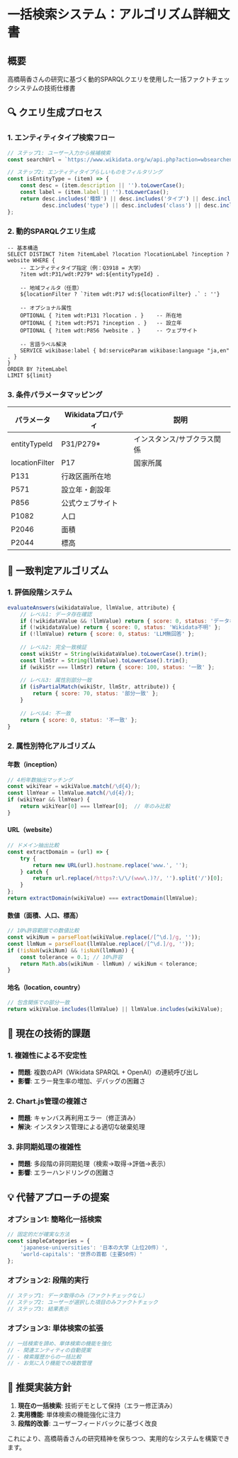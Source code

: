 # 一括検索システム：アルゴリズム詳細文書

## 概要

高橋萌香さんの研究に基づく動的SPARQLクエリを使用した一括ファクトチェックシステムの技術仕様書

## 🔍 クエリ生成プロセス

### 1. エンティティタイプ検索フロー

```javascript
// ステップ1: ユーザー入力から候補検索
const searchUrl = `https://www.wikidata.org/w/api.php?action=wbsearchentities&search=${query}&language=ja&type=item&format=json&origin=*&limit=10`;

// ステップ2: エンティティタイプらしいものをフィルタリング
const isEntityType = (item) => {
    const desc = (item.description || '').toLowerCase();
    const label = (item.label || '').toLowerCase();
    return desc.includes('種類') || desc.includes('タイプ') || desc.includes('クラス') || 
           desc.includes('type') || desc.includes('class') || desc.includes('category');
};
```

### 2. 動的SPARQLクエリ生成

```sparql
-- 基本構造
SELECT DISTINCT ?item ?itemLabel ?location ?locationLabel ?inception ?website WHERE {
    -- エンティティタイプ指定（例：Q3918 = 大学）
    ?item wdt:P31/wdt:P279* wd:${entityTypeId} .
    
    -- 地域フィルタ（任意）
    ${locationFilter ? `?item wdt:P17 wd:${locationFilter} .` : ''}
    
    -- オプショナル属性
    OPTIONAL { ?item wdt:P131 ?location . }    -- 所在地
    OPTIONAL { ?item wdt:P571 ?inception . }   -- 設立年
    OPTIONAL { ?item wdt:P856 ?website . }     -- ウェブサイト
    
    -- 言語ラベル解決
    SERVICE wikibase:label { bd:serviceParam wikibase:language "ja,en" . }
}
ORDER BY ?itemLabel
LIMIT ${limit}
```

### 3. 条件パラメータマッピング

| パラメータ | Wikidataプロパティ | 説明 |
|-----------|------------------|------|
| entityTypeId | P31/P279* | インスタンス/サブクラス関係 |
| locationFilter | P17 | 国家所属 |
| P131 | 行政区画所在地 |
| P571 | 設立年・創設年 |
| P856 | 公式ウェブサイト |
| P1082 | 人口 |
| P2046 | 面積 |
| P2044 | 標高 |

## 🧠 一致判定アルゴリズム

### 1. 評価段階システム

```javascript
evaluateAnswers(wikidataValue, llmValue, attribute) {
    // レベル1: データ存在確認
    if (!wikidataValue && !llmValue) return { score: 0, status: 'データなし' };
    if (!wikidataValue) return { score: 0, status: 'Wikidata不明' };
    if (!llmValue) return { score: 0, status: 'LLM無回答' };
    
    // レベル2: 完全一致検証
    const wikiStr = String(wikidataValue).toLowerCase().trim();
    const llmStr = String(llmValue).toLowerCase().trim();
    if (wikiStr === llmStr) return { score: 100, status: '一致' };
    
    // レベル3: 属性別部分一致
    if (isPartialMatch(wikiStr, llmStr, attribute)) {
        return { score: 70, status: '部分一致' };
    }
    
    // レベル4: 不一致
    return { score: 0, status: '不一致' };
}
```

### 2. 属性別特化アルゴリズム

#### 年数（inception）
```javascript
// 4桁年数抽出マッチング
const wikiYear = wikiValue.match(/\d{4}/);
const llmYear = llmValue.match(/\d{4}/);
if (wikiYear && llmYear) {
    return wikiYear[0] === llmYear[0];  // 年のみ比較
}
```

#### URL（website）
```javascript
// ドメイン抽出比較
const extractDomain = (url) => {
    try {
        return new URL(url).hostname.replace('www.', '');
    } catch {
        return url.replace(/https?:\/\/(www\.)?/, '').split('/')[0];
    }
};
return extractDomain(wikiValue) === extractDomain(llmValue);
```

#### 数値（面積、人口、標高）
```javascript
// 10%許容範囲での数値比較
const wikiNum = parseFloat(wikiValue.replace(/[^\d.]/g, ''));
const llmNum = parseFloat(llmValue.replace(/[^\d.]/g, ''));
if (!isNaN(wikiNum) && !isNaN(llmNum)) {
    const tolerance = 0.1; // 10%許容
    return Math.abs(wikiNum - llmNum) / wikiNum < tolerance;
}
```

#### 地名（location, country）
```javascript
// 包含関係での部分一致
return wikiValue.includes(llmValue) || llmValue.includes(wikiValue);
```

## 🚨 現在の技術的課題

### 1. 複雑性による不安定性
- **問題**: 複数のAPI（Wikidata SPARQL + OpenAI）の連続呼び出し
- **影響**: エラー発生率の増加、デバッグの困難さ

### 2. Chart.js管理の複雑さ
- **問題**: キャンバス再利用エラー（修正済み）
- **解決**: インスタンス管理による適切な破棄処理

### 3. 非同期処理の複雑性
- **問題**: 多段階の非同期処理（検索→取得→評価→表示）
- **影響**: エラーハンドリングの困難さ

## 💡 代替アプローチの提案

### オプション1: 簡略化一括検索
```javascript
// 固定的だが確実な方法
const simpleCategories = {
    'japanese-universities': '日本の大学（上位20件）',
    'world-capitals': '世界の首都（主要50件）'
};
```

### オプション2: 段階的実行
```javascript
// ステップ1: データ取得のみ（ファクトチェックなし）
// ステップ2: ユーザーが選択した項目のみファクトチェック
// ステップ3: 結果表示
```

### オプション3: 単体検索の拡張
```javascript
// 一括検索を諦め、単体検索の機能を強化
// - 関連エンティティの自動提案
// - 検索履歴からの一括比較
// - お気に入り機能での複数管理
```

## 🎯 推奨実装方針

1. **現在の一括検索**: 技術デモとして保持（エラー修正済み）
2. **実用機能**: 単体検索の機能強化に注力
3. **段階的改善**: ユーザーフィードバックに基づく改良

これにより、高橋萌香さんの研究精神を保ちつつ、実用的なシステムを構築できます。